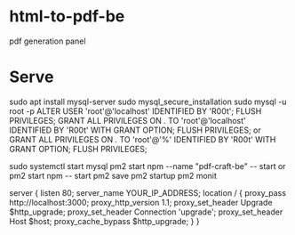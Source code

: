 # html-to-pdf-be
pdf generation panel


# Serve
sudo apt install mysql-server
sudo mysql_secure_installation
sudo mysql -u root -p
ALTER USER 'root'@'localhost' IDENTIFIED BY 'R00t';
FLUSH PRIVILEGES;
GRANT ALL PRIVILEGES ON *.* TO 'root'@'localhost' IDENTIFIED BY 'R00t' WITH GRANT OPTION;
FLUSH PRIVILEGES;
or
GRANT ALL PRIVILEGES ON *.* TO 'root'@'%' IDENTIFIED BY 'R00t' WITH GRANT OPTION;
FLUSH PRIVILEGES;

sudo systemctl start mysql
pm2 start npm --name "pdf-craft-be" -- start 
    or pm2 start npm -- start
pm2 save
pm2 startup
pm2 monit

server {
  listen 80;
  server_name YOUR_IP_ADDRESS;
  location / {
    proxy_pass http://localhost:3000;
    proxy_http_version 1.1;
    proxy_set_header Upgrade $http_upgrade;
    proxy_set_header Connection 'upgrade';
    proxy_set_header Host $host;
    proxy_cache_bypass $http_upgrade;
  }
}